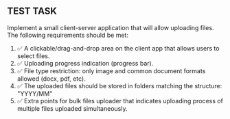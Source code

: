TEST TASK
-------------------

Implement a small client-server application that will allow uploading files. The following requirements should be met:


1. ✅ A clickable/drag-and-drop area on the client app that allows users to select files.
2. ✅ Uploading progress indication (progress bar).
3. ✅ File type restriction: only image and common document formats allowed (docx, pdf, etc).
4. ✅ The uploaded files should be stored in folders matching the structure: "YYYY/MM"
5. ✅ Extra points for bulk files uploader that indicates uploading process of multiple files uploaded simultaneously.
